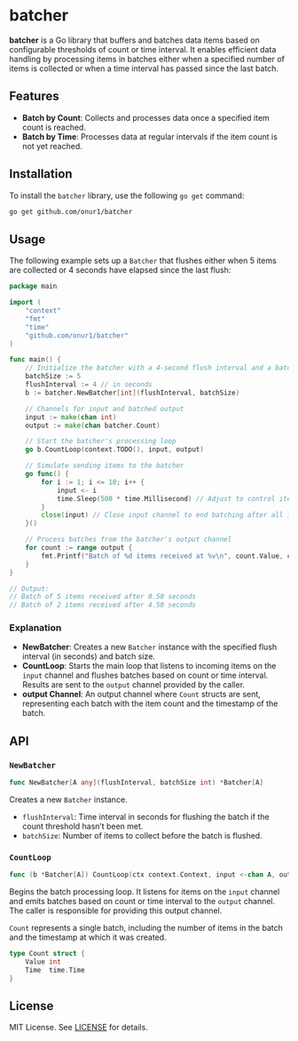 
# batcher

**batcher** is a Go library that buffers and batches data items based on configurable thresholds of count or time interval. It enables efficient data handling by processing items in batches either when a specified number of items is collected or when a time interval has passed since the last batch.

## Features

- **Batch by Count**: Collects and processes data once a specified item count is reached.
- **Batch by Time**: Processes data at regular intervals if the item count is not yet reached.

## Installation

To install the `batcher` library, use the following `go get` command:

```sh
go get github.com/onur1/batcher
```

## Usage

The following example sets up a `Batcher` that flushes either when 5 items are collected or 4 seconds have elapsed since the last flush:

```go
package main

import (
    "context"
    "fmt"
    "time"
    "github.com/onur1/batcher"
)

func main() {
    // Initialize the batcher with a 4-second flush interval and a batch size of 5
    batchSize := 5
    flushInterval := 4 // in seconds
    b := batcher.NewBatcher[int](flushInterval, batchSize)

    // Channels for input and batched output
    input := make(chan int)
    output := make(chan batcher.Count)

    // Start the batcher's processing loop
    go b.CountLoop(context.TODO(), input, output)

    // Simulate sending items to the batcher
    go func() {
        for i := 1; i <= 10; i++ {
            input <- i
            time.Sleep(500 * time.Millisecond) // Adjust to control item arrival rate
        }
        close(input) // Close input channel to end batching after all items are sent
    }()

    // Process batches from the batcher's output channel
    for count := range output {
        fmt.Printf("Batch of %d items received at %v\n", count.Value, count.Time)
    }
}

// Output:
// Batch of 5 items received after 0.50 seconds
// Batch of 2 items received after 4.50 seconds
```

### Explanation

- **NewBatcher**: Creates a new `Batcher` instance with the specified flush interval (in seconds) and batch size.
- **CountLoop**: Starts the main loop that listens to incoming items on the `input` channel and flushes batches based on count or time interval. Results are sent to the `output` channel provided by the caller.
- **output Channel**: An output channel where `Count` structs are sent, representing each batch with the item count and the timestamp of the batch.

## API

### `NewBatcher`

```go
func NewBatcher[A any](flushInterval, batchSize int) *Batcher[A]
```

Creates a new `Batcher` instance.

- `flushInterval`: Time interval in seconds for flushing the batch if the count threshold hasn’t been met.
- `batchSize`: Number of items to collect before the batch is flushed.

### `CountLoop`

```go
func (b *Batcher[A]) CountLoop(ctx context.Context, input <-chan A, output chan Count)
```

Begins the batch processing loop. It listens for items on the `input` channel and emits batches based on count or time interval to the `output` channel. The caller is responsible for providing this output channel.

`Count` represents a single batch, including the number of items in the batch and the timestamp at which it was created.

```go
type Count struct {
	Value int
	Time  time.Time
}
```

## License

MIT License. See [LICENSE](LICENSE) for details.

